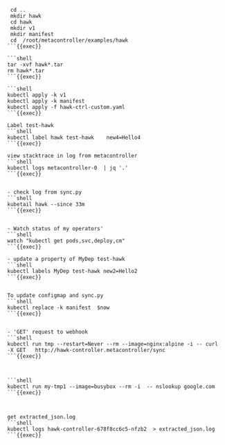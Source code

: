 

```shell
 cd ..
 mkdir hawk
 cd hawk
 mkdir v1
 mkdir manifest
 cd  /root/metacontroller/examples/hawk
```{{exec}}

```shell
tar -xvf hawk*.tar
rm hawk*.tar
```{{exec}}

```shell
kubectl apply -k v1
kubectl apply -k manifest
kubectl apply -f hawk-ctrl-custom.yaml 
```{{exec}}

Label test-hawk
```shell
kubectl label hawk test-hawk    new4=Hello4
```{{exec}}

view stacktrace in log from metacontroller
```shell
kubectl logs metacontroller-0  | jq '.'
```{{exec}}


- check log from sync.py
```shell
kubetail hawk --since 33m
```{{exec}}


- Watch status of my operators'
```shell
watch "kubectl get pods,svc,deploy,cm"
```{{exec}}

- update a property of MyDep test-hawk
```shell
kubectl labels MyDep test-hawk new2=Hello2
```{{exec}}


To update configmap and sync.py
```shell
kubectl replace -k manifest  $now
```{{exec}}


- 'GET' request to webhook
```shell
kubectl run tmp --restart=Never --rm --image=nginx:alpine -i -- curl   -X GET   http://hawk-controller.metacontroller/sync
```{{exec}}


 
```shell
kubectl run my-tmp1 --image=busybox --rm -i  -- nslookup google.com
```{{exec}}



get extracted_json.log
```shell
kubectl logs hawk-controller-678f8cc6c5-nfzb2  > extracted_json.log
```{{exec}}
